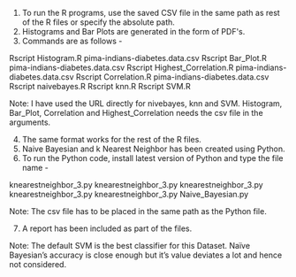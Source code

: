 
1. To run the R programs, use the saved CSV file in the same path as rest of the R files or specify the absolute path.
2. Histograms and Bar Plots are generated in the form of PDF's.
3. Commands are as follows -  

Rscript Histogram.R pima-indians-diabetes.data.csv 
Rscript Bar_Plot.R pima-indians-diabetes.data.csv
Rscript Highest_Correlation.R pima-indians-diabetes.data.csv
Rscript Correlation.R pima-indians-diabetes.data.csv
Rscript naivebayes.R
Rscript knn.R 
Rscript SVM.R

Note: I have used the URL directly for nivebayes, knn and SVM. Histogram, Bar_Plot, Correlation and Highest_Correlation needs the csv file in the arguments.

4. The same format works for the rest of the R files.
5. Naive Bayesian and k Nearest Neighbor has been created using Python.
6. To run the Python code, install latest version of Python and type the file name -

knearestneighbor_3.py
knearestneighbor_3.py
knearestneighbor_3.py
knearestneighbor_3.py
knearestneighbor_3.py
Naive_Bayesian.py

Note: The csv file has to be placed in the same path as the Python file.

7. A report has been included as part of the files.

Note: The default SVM is the best classifier for this Dataset. Naïve Bayesian’s accuracy is close enough but it’s value deviates a lot and hence not considered.
